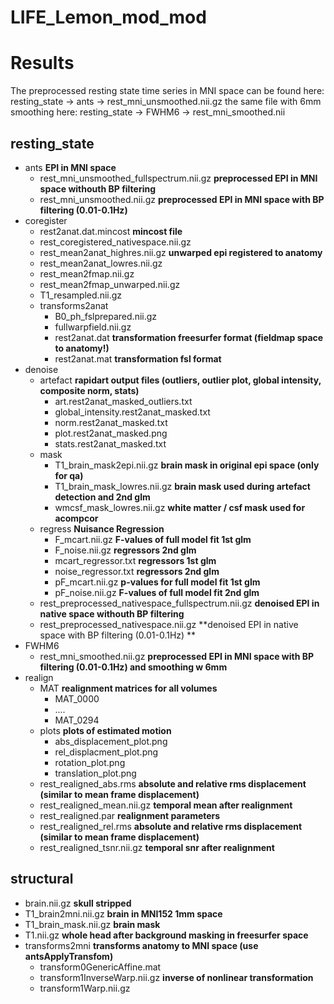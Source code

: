 # LIFE_Lemon_mod_mod



# Results
The preprocessed resting state time series in MNI space can be found here:
resting_state -> ants -> rest_mni_unsmoothed.nii.gz
the same file with 6mm smoothing here:
resting_state -> FWHM6 -> rest_mni_smoothed.nii

## resting_state  
* ants  **EPI in MNI space**
    * rest_mni_unsmoothed_fullspectrum.nii.gz **preprocessed EPI in MNI space withouth BP filtering**  
    * rest_mni_unsmoothed.nii.gz  **preprocessed EPI in MNI space with BP filtering (0.01-0.1Hz)**  
* coregister  
    * rest2anat.dat.mincost **mincost file**  
    * rest_coregistered_nativespace.nii.gz  
    * rest_mean2anat_highres.nii.gz     **unwarped epi registered to anatomy**  
    * rest_mean2anat_lowres.nii.gz  
    * rest_mean2fmap.nii.gz  
    * rest_mean2fmap_unwarped.nii.gz  
    * T1_resampled.nii.gz  
    * transforms2anat  
        * B0_ph_fslprepared.nii.gz  
        * fullwarpfield.nii.gz  
        * rest2anat.dat  **transformation freesurfer format (fieldmap space to anatomy!)**    
        * rest2anat.mat  **transformation fsl format**  
* denoise  
    * artefact  **rapidart output files (outliers, outlier plot, global intensity, composite norm, stats)**
        * art.rest2anat_masked_outliers.txt  
        * global_intensity.rest2anat_masked.txt  
        * norm.rest2anat_masked.txt  
        * plot.rest2anat_masked.png  
        * stats.rest2anat_masked.txt  
    * mask  
        * T1_brain_mask2epi.nii.gz  **brain mask in original epi space (only for qa)**
        * T1_brain_mask_lowres.nii.gz  **brain mask used during artefact detection and 2nd glm**
        * wmcsf_mask_lowres.nii.gz  **white matter / csf mask used for acompcor**
    * regress **Nuisance Regression**
        * F_mcart.nii.gz  **F-values of full model fit 1st glm**
        * F_noise.nii.gz  **regressors 2nd glm**
        * mcart_regressor.txt   **regressors 1st glm**
        * noise_regressor.txt   **regressors 2nd glm**
        * pF_mcart.nii.gz  **p-values for full model fit 1st glm**
        * pF_noise.nii.gz  **F-values of full model fit 2nd glm**
    * rest_preprocessed_nativespace_fullspectrum.nii.gz **denoised EPI in native space withouth BP filtering**   
    * rest_preprocessed_nativespace.nii.gz  **denoised EPI in native space with BP filtering (0.01-0.1Hz) ** 
* FWHM6  
    * rest_mni_smoothed.nii.gz  **preprocessed EPI in MNI space with BP filtering (0.01-0.1Hz) and smoothing w 6mm**
* realign  
    * MAT                             **realignment matrices for all volumes**  
        * MAT_0000  
        * ....  
        * MAT_0294  
    * plots                           **plots of estimated motion**  
        * abs_displacement_plot.png  
        * rel_displacment_plot.png  
        * rotation_plot.png  
        * translation_plot.png  
    * rest_realigned_abs.rms          **absolute and relative rms displacement (similar to mean frame displacement)**  
    * rest_realigned_mean.nii.gz      **temporal mean after realignment**   
    * rest_realigned.par              **realignment parameters**  
    * rest_realigned_rel.rms          **absolute and relative rms displacement (similar to mean frame displacement)**  
    * rest_realigned_tsnr.nii.gz      **temporal snr after realignment**  


## structural  
* brain.nii.gz                        **skull stripped**  
* T1_brain2mni.nii.gz                 **brain in MNI152 1mm space**  
* T1_brain_mask.nii.gz                **brain mask**  
* T1.nii.gz                           **whole head after background masking in freesurfer space**  
* transforms2mni                      **transforms anatomy to MNI space (use antsApplyTransfom)**  
    * transform0GenericAffine.mat  
    * transform1InverseWarp.nii.gz    **inverse of nonlinear transformation**  
    * transform1Warp.nii.gz  
